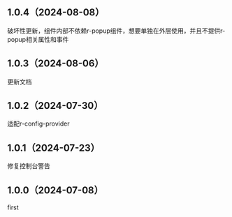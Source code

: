 ## 1.0.4（2024-08-08）
破坏性更新，组件内部不依赖r-popup组件，想要单独在外层使用，并且不提供r-popup相关属性和事件
## 1.0.3（2024-08-06）
更新文档
## 1.0.2（2024-07-30）
适配r-config-provider
## 1.0.1（2024-07-23）
修复控制台警告
## 1.0.0（2024-07-08）
first
